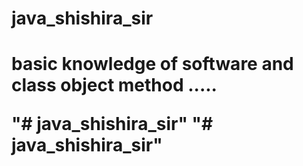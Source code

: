 <h1>java_shishira_sir<h1>
<p>basic knowledge  of software and class object method ..... </p>
"# java_shishira_sir" 
"# java_shishira_sir" 
